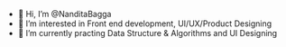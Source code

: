 - 👋 Hi, I’m @NanditaBagga
- 👀 I’m interested in Front end development, UI/UX/Product Designing
- 🌱 I’m currently practing Data Structure & Algorithms and UI Designing 


<!---
NanditaBagga/NanditaBagga is a ✨ special ✨ repository because its `README.md` (this file) appears on your GitHub profile.
You can click the Preview link to take a look at your changes.
--->

